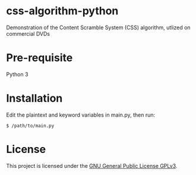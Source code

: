 # css-algorithm-python
Demonstration of the Content Scramble System (CSS) algorithm, utlized on commercial DVDs

Pre-requisite
===
Python 3  

Installation
===
Edit the plaintext and keyword variables in main.py, then run:
```
$ /path/to/main.py
```

License
===

This project is licensed under the [GNU General Public License GPLv3](https://www.gnu.org/licenses/gpl-3.0.en.html).


